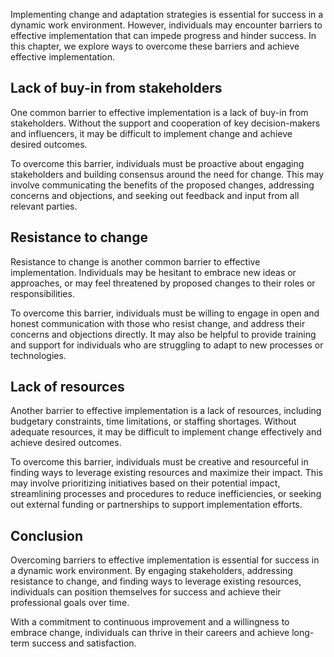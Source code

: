 
Implementing change and adaptation strategies is essential for success in a dynamic work environment. However, individuals may encounter barriers to effective implementation that can impede progress and hinder success. In this chapter, we explore ways to overcome these barriers and achieve effective implementation.

Lack of buy-in from stakeholders
--------------------------------

One common barrier to effective implementation is a lack of buy-in from stakeholders. Without the support and cooperation of key decision-makers and influencers, it may be difficult to implement change and achieve desired outcomes.

To overcome this barrier, individuals must be proactive about engaging stakeholders and building consensus around the need for change. This may involve communicating the benefits of the proposed changes, addressing concerns and objections, and seeking out feedback and input from all relevant parties.

Resistance to change
--------------------

Resistance to change is another common barrier to effective implementation. Individuals may be hesitant to embrace new ideas or approaches, or may feel threatened by proposed changes to their roles or responsibilities.

To overcome this barrier, individuals must be willing to engage in open and honest communication with those who resist change, and address their concerns and objections directly. It may also be helpful to provide training and support for individuals who are struggling to adapt to new processes or technologies.

Lack of resources
-----------------

Another barrier to effective implementation is a lack of resources, including budgetary constraints, time limitations, or staffing shortages. Without adequate resources, it may be difficult to implement change effectively and achieve desired outcomes.

To overcome this barrier, individuals must be creative and resourceful in finding ways to leverage existing resources and maximize their impact. This may involve prioritizing initiatives based on their potential impact, streamlining processes and procedures to reduce inefficiencies, or seeking out external funding or partnerships to support implementation efforts.

Conclusion
----------

Overcoming barriers to effective implementation is essential for success in a dynamic work environment. By engaging stakeholders, addressing resistance to change, and finding ways to leverage existing resources, individuals can position themselves for success and achieve their professional goals over time.

With a commitment to continuous improvement and a willingness to embrace change, individuals can thrive in their careers and achieve long-term success and satisfaction.
